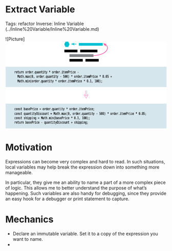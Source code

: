 # Extract Variable

Tags: refactor
Inverse: Inline Variable (../Inline%20Variable/Inline%20Variable.md)

![Picture]![](img.png)

# Motivation

Expressions can become very complex and hard to read. In such situations, local
variables may help break the expression down into something more manageable. 

In particular, they give me an ability to name a part of a more complex piece of logic. This allows me to better understand the purpose of what’s happening.
Such variables are also handy for debugging, since they provide an easy hook for a debugger or print statement to capture.

# Mechanics

- Declare an immutable variable. Set it to a copy of the expression you want to name.
-